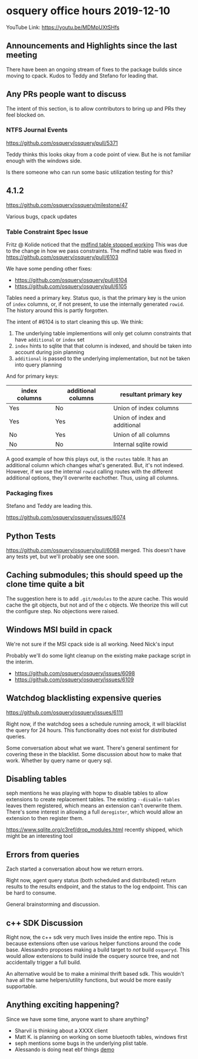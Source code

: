 # osquery office hours 2019-12-10

YouTube Link: https://youtu.be/MDMpUXtSHfs

## Announcements and Highlights since the last meeting

There have been an ongoing stream of fixes to the package builds since
moving to cpack. Kudos to Teddy and Stefano for leading that.

## Any PRs people want to discuss

The intent of this section, is to allow contributors to bring up and
PRs they feel blocked on.

### NTFS Journal Events

https://github.com/osquery/osquery/pull/5371

Teddy thinks this looks okay from a code point of view. But he is not
familiar enough with the windows side.

Is there someone who can run some basic utilization testing for this?

## 4.1.2 

https://github.com/osquery/osquery/milestone/47

Various bugs, cpack updates

### Table Constraint Spec Issue

Fritz @ Kolide noticed that the [mdfind table stopped
working](https://github.com/osquery/osquery/issues/6099) This was due
to the change in how we pass constraints. The mdfind table was fixed
in https://github.com/osquery/osquery/pull/6103

We have some pending other fixes:
* https://github.com/osquery/osquery/pull/6104
* https://github.com/osquery/osquery/pull/6105

Tables need a primary key. Status quo, is that the primary key is the
union of `index` columns, or, if not present, to use the internally
generated `rowid`. The history around this is partly forgotten.

The intent of #6104 is to start cleaning this up. We think:

1. The underlying table implementions will only get column constraints
   that have `additional` or `index` set
2. `index` hints to sqlite that that column is indexed, and should be
   taken into account during join planning
3. `additional` is passed to the underlying implementation, but not be
   taken into query planning

And for primary keys:

| index columns | additional columns | resultant primary key |
| ------------- | ------------------ | --------------------- |
| Yes           | No                 | Union of index columns |
| Yes           | Yes                | Union of index and additional |
| No            | Yes                | Union of all columns  |
| No            | No                 | Internal sqlite rowid |

A good example of how this plays out, is the `routes` table. It has an
additional column which changes what's generated. But, it's not
indexed. However, if we use the internal `rowid` calling routes with
the different additional options, they'll overwrite eachother. Thus,
using all columns.

### Packaging fixes

Stefano and Teddy are leading this.

https://github.com/osquery/osquery/issues/6074


## Python Tests

https://github.com/osquery/osquery/pull/6068 merged. This doesn't have
any tests yet, but we'll probably see one soon.

##  Caching submodules; this should speed up the clone time quite a bit

The suggestion here is to add `.git/modules` to the azure cache. This
would cache the git objects, but not and of the c objects. We theorize
this will cut the configure step. No objections were raised.

## Windows MSI build in cpack

We're not sure if the MSI cpack side is all working. Need Nick's input

Probably we'll do some light cleanup on the existing make package
script in the interim.
* https://github.com/osquery/osquery/issues/6098
* https://github.com/osquery/osquery/issues/6109

## Watchdog blacklisting expensive queries

https://github.com/osquery/osquery/issues/6111

Right now, if the watchdog sees a schedule running amock, it will
blacklist the query for 24 hours. This functionality does not exist
for distributed queries.

Some conversation about what we want. There's general sentiment for
covering these in the blacklist. Some discussion about how to make
that work. Whether by query name or query sql.

## Disabling tables

seph mentions he was playing with hopw to disable tables to allow
extensions to create replacement tables. The existing
`--disable-tables` leaves them registered, which means an extension
can't overwrite them. There's some interest in allowing a full
`deregister`, which would allow an extension to then register them.

https://www.sqlite.org/c3ref/drop_modules.html recently shipped, which
might be an interesting tool

## Errors from queries

Zach started a conversation about how we return errors.

Right now, agent query status (both scheduled and distributed) return
results to the results endpoint, and the status to the log
endpoint. This can be hard to consume.

General brainstorming and discussion.

## c++ SDK Discussion

Right now, the c++ sdk very much lives inside the entire repo. This is
because extensions often use various helper functions around the code
base. Alessandro proposes making a build target to _not_ build
`osqueryd`. This would allow extensions to build inside the osquery
source tree, and not accidentally trigger a full build.

An alternative would be to make a minimal thrift based sdk. This
wouldn't have all the same helpers/utility functions, but would be
more easily supportable.

## Anything exciting happening?

Since we have some time, anyone want to share anything?

* Sharvil is thinking about a XXXX client
* Matt K. is planning on working on some bluetooth tables, windows first
* seph mentions some bugs in the underlying plist table.
* Alessando is doing neat ebf things [demo](https://asciinema.org/a/1sqjxFStdYo91mAPDdLFMSaa0)
